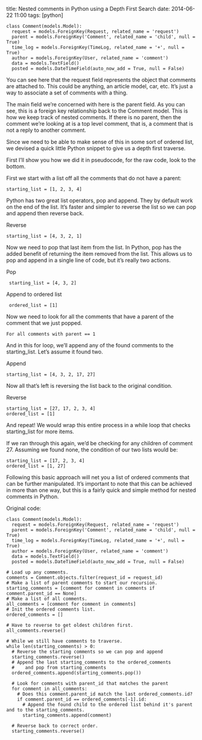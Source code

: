 title: Nested comments in Python using a Depth First Search
date: 2014-06-22 11:00
tags: [python]

    class Comment(models.Model):
      request = models.ForeignKey(Request, related_name = 'request')
      parent = models.ForeignKey('Comment', related_name = 'child', null = True)
      time_log = models.ForeignKey(TimeLog, related_name = '+', null = True)
      author = models.ForeignKey(User, related_name = 'comment')
      data = models.TextField()
      posted = models.DateTimeField(auto_now_add = True, null = False)

You can see here that the request field represents the object that comments are attached to. This could be anything, an article model, car, etc. It’s just a way to associate a set of comments with a thing.

The main field we’re concerned with here is the parent field. As you can see, this is a foreign key relationship back to the Comment model. This is how we keep track of nested comments. If there is no parent, then the comment we’re looking at is a top level comment, that is, a comment that is not a reply to another comment.

Since we need to be able to make sense of this in some sort of ordered list, we devised a quick little Python snippet to give us a depth first traverse.

First I’ll show you how we did it in pseudocode, for the raw code, look to the bottom.

First we start with a list off all the comments that do not have a parent:

    starting_list = [1, 2, 3, 4]

Python has two great list operators, pop and append. They by default work on the end of the list. It’s faster and simpler to reverse the list so we can pop and append then reverse back.

Reverse

    starting_list = [4, 3, 2, 1]

Now we need to pop that last item from the list. In Python, pop has the added benefit of returning the item removed from the list. This allows us to pop and append in a single line of code, but it’s really two actions.

Pop

     starting_list = [4, 3, 2]

Append to ordered list

     ordered_list = [1]

Now we need to look for all the comments that have a parent of the comment that we just popped.

    For all comments with parent == 1

And in this for loop, we’ll append any of the found comments to the starting_list. Let’s assume it found two.

Append

    starting_list = [4, 3, 2, 17, 27]

Now all that’s left is reversing the list back to the original condition.

Reverse

    starting_list = [27, 17, 2, 3, 4]
    ordered_list = [1]

And repeat! We would wrap this entire process in a while loop that checks starting_list for more items.

If we ran through this again, we’d be checking for any children of comment 27. Assuming we found none, the condition of our two lists would be:

    starting_list = [17, 2, 3, 4]
    ordered_list = [1, 27]

Following this basic approach will net you a list of ordered comments that can be further manipulated. It’s important to note that this can be achieved in more than one way, but this is a fairly quick and simple method for nested comments in Python.

Original code:

    class Comment(models.Model):
      request = models.ForeignKey(Request, related_name = 'request')
      parent = models.ForeignKey('Comment', related_name = 'child', null = True)
      time_log = models.ForeignKey(TimeLog, related_name = '+', null = True)
      author = models.ForeignKey(User, related_name = 'comment')
      data = models.TextField()
      posted = models.DateTimeField(auto_now_add = True, null = False)

    # Load up any comments.
    comments = Comment.objects.filter(request_id = request_id)
    # Make a list of parent comments to start our recursion.
    starting_comments = [comment for comment in comments if comment.parent_id == None]
    # Make a list of all comments.
    all_comments = [comment for comment in comments]
    # Init the ordered comments list.
    ordered_comments = []

    # Have to reverse to get oldest children first.
    all_comments.reverse()

    # While we still have comments to traverse.
    while len(starting_comments) > 0:
      # Reverse the starting comments so we can pop and append
      starting_comments.reverse()
      # Append the last starting_comments to the ordered_comments
      #    and pop from starting_comments
      ordered_comments.append(starting_comments.pop())

      # Look for comments with parent_id that matches the parent
      for comment in all_comments:
        # Does this comment.parent_id match the last ordered_comments.id?
        if comment.parent_id == ordered_comments[-1].id:
          # Append the found child to the ordered list behind it's parent and to the starting_comments.
          starting_comments.append(comment)

      # Reverse back to correct order.
      starting_comments.reverse()
